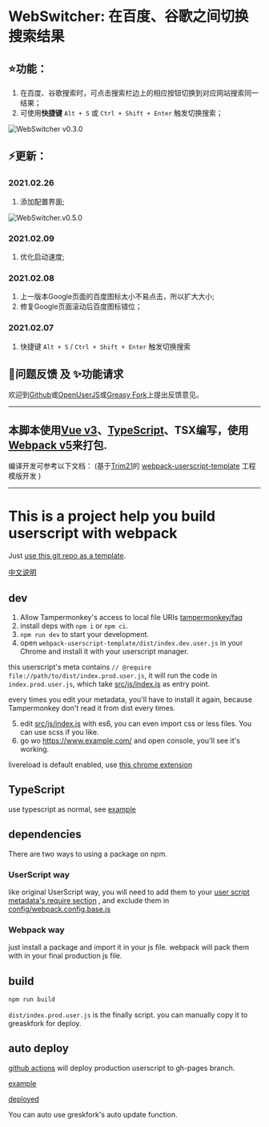 # WebSwitcher: 在百度、谷歌之间切换搜索结果

## ⭐功能：
1. 在百度、谷歌搜索时，可点击搜索栏边上的相应按钮切换到对应网站搜索同一结果；
2. 可使用**快捷键** `Alt + S` 或 `Ctrl + Shift + Enter` 触发切换搜索；


![WebSwitcher v0.3.0](https://i.imgur.com/4RWUTM4.gif)

## ⚡更新：
### 2021.02.26
1. 添加配置界面;

![WebSwitcher.v0.5.0](https://i.imgur.com/uUCI1hx.gif)

### 2021.02.09
1. 优化启动速度;

### 2021.02.08
1. 上一版本Google页面的百度图标太小不易点击，所以扩大大小;
2. 修复Google页面滚动后百度图标错位；

### 2021.02.07
1. 快捷键 `Alt + S`  /  `Ctrl + Shift + Enter` 触发切换搜索

## 🐛问题反馈 及 ✨功能请求
欢迎到[Github](https://github.com/Krysl/WebSwitcher/issues)或[OpenUserJS](https://openuserjs.org/scripts/krysl/WebSwitcher_%E5%9C%A8%E7%99%BE%E5%BA%A6%E3%80%81%E8%B0%B7%E6%AD%8C%E4%B9%8B%E9%97%B4%E5%88%87%E6%8D%A2%E6%90%9C%E7%B4%A2%E7%BB%93%E6%9E%9C/issues)或[Greasy Fork](https://greasyfork.org/zh-CN/scripts/421329-webswitcher-%E5%9C%A8%E7%99%BE%E5%BA%A6-%E8%B0%B7%E6%AD%8C%E4%B9%8B%E9%97%B4%E5%88%87%E6%8D%A2%E6%90%9C%E7%B4%A2%E7%BB%93%E6%9E%9C/feedback)上提出反馈意见。


---

## 本脚本使用[Vue v3](https://v3.cn.vuejs.org/)、[TypeScript](https://www.typescriptlang.org/zh/)、TSX编写，使用[Webpack v5](https://webpack.js.org/)来打包.

编译开发可参考以下文档：
(基于[Trim21](https://github.com/Trim21)的
[webpack-userscript-template](https://github.com/Trim21/webpack-userscript-template/)
工程模版开发
)

---

# This is a project help you build userscript with webpack

Just [use this git repo as a template](https://github.com/Trim21/webpack-userscript-template/generate).

[中文说明](./readme.cn.md)

## dev

1. Allow Tampermonkey's access to local file URIs [tampermonkey/faq](https://tampermonkey.net/faq.php?ext=dhdg#Q204)
2. install deps with `npm i` or `npm ci`.
3. `npm run dev` to start your development.
4. open `webpack-userscript-template/dist/index.dev.user.js` in your Chrome and install it with your userscript manager.

this userscript's meta contains `// @require file://path/to/dist/index.prod.user.js`,
it will run the code in `index.prod.user.js`,
which take [src/js/index.js](./src/js/index.js) as entry point.

every times you edit your metadata, you'll have to install it again,
because Tampermonkey don't read it from dist every times.

5. edit [src/js/index.js](./src/js/index.js) with es6, you can even import css or less files. You can use scss if you like.
6. go wo <https://www.example.com/> and open console, you'll see it's working.

livereload is default enabled, use [this chrome extension](https://chrome.google.com/webstore/detail/jnihajbhpnppcggbcgedagnkighmdlei)

## TypeScript

use typescript as normal, see [example](src/js/example.ts)

## dependencies

There are two ways to using a package on npm.

### UserScript way

like original UserScript way, you will need to add them to your [user script metadata's require section](./config/metadata.js#L13-L17) , and exclude them in [config/webpack.config.base.js](./config/webpack.config.base.js#L21-L25)

### Webpack way

just install a package and import it in your js file. webpack will pack them with in your final production js file.

## build

```bash
npm run build
```

`dist/index.prod.user.js` is the finally script. you can manually copy it to greaskfork for deploy.

## auto deploy

[github actions](./.github/workflows/deploy.yaml#L36) will deploy production userscript to gh-pages branch.

[example](https://github.com/Trim21/webpack-userscript-template/tree/gh-pages)

[deployed](https://trim21.github.io/webpack-userscript-template/)

You can auto use greskfork's auto update function.
